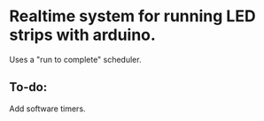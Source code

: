 # Realtime system for running LED strips with arduino.
Uses a "run to complete" scheduler.

## To-do:
Add software timers.
